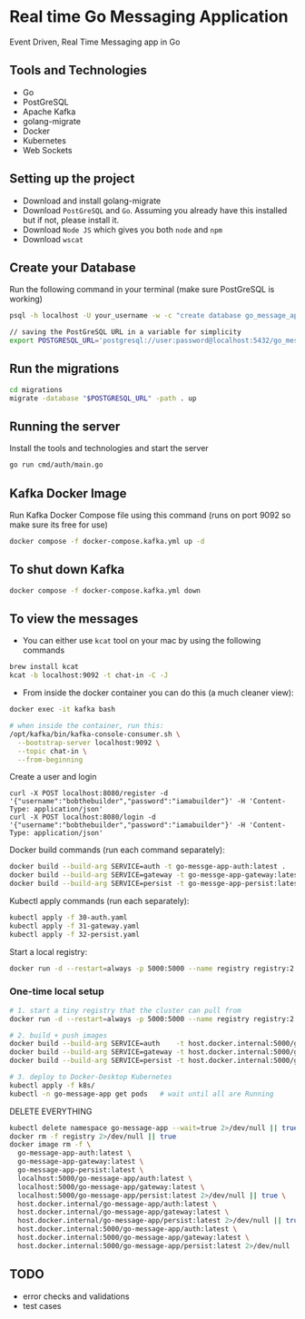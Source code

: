 # Real time Go Messaging Application
Event Driven, Real Time Messaging app in Go

## Tools and Technologies
- Go
- PostGreSQL
- Apache Kafka
- golang-migrate
- Docker
- Kubernetes
- Web Sockets

## Setting up the project
- Download and install golang-migrate
- Download `PostGreSQL` and `Go`. Assuming you already have this installed but if not, please install it.
- Download `Node JS` which gives you both `node` and `npm`
- Download `wscat`

## Create your Database
Run the following command in your terminal (make sure PostGreSQL is working)
```sh
psql -h localhost -U your_username -w -c "create database go_message_app;"

// saving the PostGreSQL URL in a variable for simplicity
export POSTGRESQL_URL='postgresql://user:password@localhost:5432/go_message_app?sslmode=disable'
```

## Run the migrations
```sh
cd migrations
migrate -database "$POSTGRESQL_URL" -path . up

```

## Running the server
Install the tools and technologies and start the server
```sh
go run cmd/auth/main.go
```

## Kafka Docker Image
Run Kafka Docker Compose file using this command (runs on port 9092 so make sure its free for use)
```sh
docker compose -f docker-compose.kafka.yml up -d
```

## To shut down Kafka
```sh
docker compose -f docker-compose.kafka.yml down
```

## To view the messages
- You can either use `kcat` tool on your mac by using the following commands
```sh
brew install kcat
kcat -b localhost:9092 -t chat-in -C -J
```

- From inside the docker container you can do this (a much cleaner view):
```sh
docker exec -it kafka bash

# when inside the container, run this:
/opt/kafka/bin/kafka-console-consumer.sh \
  --bootstrap-server localhost:9092 \
  --topic chat-in \
  --from-beginning
```

Create a user and login
```
curl -X POST localhost:8080/register -d '{"username":"bobthebuilder","password":"iamabuilder"}' -H 'Content-Type: application/json'
curl -X POST localhost:8080/login -d '{"username":"bobthebuilder","password":"iamabuilder"}' -H 'Content-Type: application/json'
```

Docker build commands (run each command separately):
```sh
docker build --build-arg SERVICE=auth -t go-messge-app-auth:latest .
docker build --build-arg SERVICE=gateway -t go-messge-app-gateway:latest .
docker build --build-arg SERVICE=persist -t go-messge-app-persist:latest .
```

Kubectl apply commands (run each separately):
```sh
kubectl apply -f 30-auth.yaml
kubectl apply -f 31-gateway.yaml
kubectl apply -f 32-persist.yaml
```

Start a local registry:
```sh
docker run -d --restart=always -p 5000:5000 --name registry registry:2
```

### One-time local setup

```bash
# 1. start a tiny registry that the cluster can pull from
docker run -d --restart=always -p 5000:5000 --name registry registry:2

# 2. build + push images
docker build --build-arg SERVICE=auth    -t host.docker.internal:5000/go-message-app/auth:latest    . && docker push host.docker.internal:5000/go-message-app/auth:latest
docker build --build-arg SERVICE=gateway -t host.docker.internal:5000/go-message-app/gateway:latest . && docker push host.docker.internal:5000/go-message-app/gateway:latest
docker build --build-arg SERVICE=persist -t host.docker.internal:5000/go-message-app/persist:latest . && docker push host.docker.internal:5000/go-message-app/persist:latest

# 3. deploy to Docker-Desktop Kubernetes
kubectl apply -f k8s/
kubectl -n go-message-app get pods   # wait until all are Running
```

DELETE EVERYTHING
```sh
kubectl delete namespace go-message-app --wait=true 2>/dev/null || true
docker rm -f registry 2>/dev/null || true
docker image rm -f \
  go-message-app-auth:latest \
  go-message-app-gateway:latest \
  go-message-app-persist:latest \
  localhost:5000/go-message-app/auth:latest \
  localhost:5000/go-message-app/gateway:latest \
  localhost:5000/go-message-app/persist:latest 2>/dev/null || true \
  host.docker.internal/go-message-app/auth:latest \
  host.docker.internal/go-message-app/gateway:latest \
  host.docker.internal/go-message-app/persist:latest 2>/dev/null || true
  host.docker.internal:5000/go-message-app/auth:latest \
  host.docker.internal:5000/go-message-app/gateway:latest \
  host.docker.internal:5000/go-message-app/persist:latest 2>/dev/null || true
```

## TODO
- error checks and validations
- test cases
